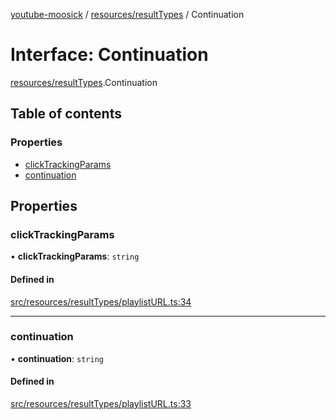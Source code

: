 [youtube-moosick](../README.md) / [resources/resultTypes](../modules/resources_resultTypes.md) / Continuation

# Interface: Continuation

[resources/resultTypes](../modules/resources_resultTypes.md).Continuation

## Table of contents

### Properties

- [clickTrackingParams](resources_resultTypes.Continuation.md#clicktrackingparams)
- [continuation](resources_resultTypes.Continuation.md#continuation)

## Properties

### clickTrackingParams

• **clickTrackingParams**: `string`

#### Defined in

[src/resources/resultTypes/playlistURL.ts:34](https://github.com/EvasiveXkiller/youtube-moosick/blob/1b16ec0/src/resources/resultTypes/playlistURL.ts#L34)

___

### continuation

• **continuation**: `string`

#### Defined in

[src/resources/resultTypes/playlistURL.ts:33](https://github.com/EvasiveXkiller/youtube-moosick/blob/1b16ec0/src/resources/resultTypes/playlistURL.ts#L33)
